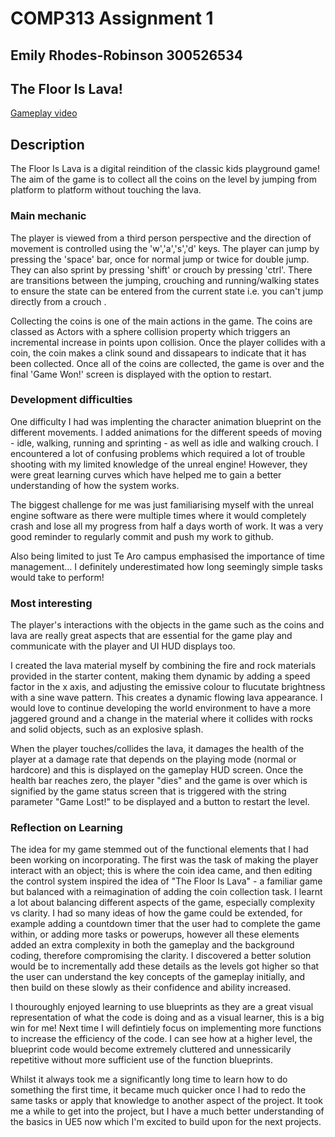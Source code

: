 # COMP313 Assignment 1 
## Emily Rhodes-Robinson 300526534

## The Floor Is Lava!

[Gameplay video](https://youtu.be/nrPoIQmz-Jg)

## Description
The Floor Is Lava is a digital reindition of the classic kids playground game! The aim of the game is to collect all the coins on the level by jumping from platform to platform without touching the lava.


### Main mechanic
The player is viewed from a third person perspective and the direction of movement is controlled using the 'w','a','s','d' keys. The player can jump by pressing the 'space' bar, once for normal jump or twice for double jump. They can also sprint by pressing 'shift' or crouch by pressing 'ctrl'. There are transitions between the jumping, crouching and running/walking states to ensure the state can be entered from the current state i.e. you can't jump directly from a crouch .

Collecting the coins is one of the main actions in the game. The coins are classed as Actors with a sphere collision property which triggers an incremental increase in points upon collision. Once the player collides with a coin, the coin makes a clink sound and dissapears to indicate that it has been collected. Once all of the coins are collected, the game is over and the final 'Game Won!' screen is displayed with the option to restart.


### Development difficulties
One difficulty I had was implenting the character animation blueprint on the different movements. I added animations for the different speeds of moving - idle, walking, running and sprinting - as well as idle and walking crouch. I encountered a lot of confusing problems which required a lot of trouble shooting with my limited knowledge of the unreal engine! However, they were great learning curves which have helped me to gain a better understanding of how the system works.

The biggest challenge for me was just familiarising myself with the unreal engine software as there were multiple times where it would completely crash and lose all my progress from half a days worth of work. It was a very good reminder to regularly commit and push my work to github. 

Also being limited to just Te Aro campus emphasised the importance of time management... I definitely underestimated how long seemingly simple tasks would take to perform!


### Most interesting
The player's interactions with the objects in the game such as the coins and lava are really great aspects that are essential for the game play and communicate with the player and UI HUD displays too. 

I created the lava material myself by combining the fire and rock materials provided in the starter content, making them dynamic by adding a speed factor in the x axis, and adjusting the emissive colour to flucutate brightness with a sine wave pattern. This creates a dynamic flowing lava appearance. I would love to continue developing the world environment to have a more jaggered ground and a change in the material where it collides with rocks and solid objects, such as an explosive splash.

When the player touches/collides the lava, it damages the health of the player at a damage rate that depends on the playing mode (normal or hardcore) and this is displayed on the gameplay HUD screen. Once the health bar reaches zero, the player "dies" and the game is over which is signified by the game status screen that is triggered with the string parameter "Game Lost!" to be displayed and a button to restart the level.

### Reflection on Learning
The idea for my game stemmed out of the functional elements that I had been working on incorporating. The first was the task of making the player interact with an object; this is where the coin idea came, and then editing the control system  inspired the idea of "The Floor Is Lava" - a familiar game but balanced with a reimagination of adding the coin collection task. I learnt a lot about balancing different aspects of the game, especially complexity vs clarity. I had so many ideas of how the game could be extended, for example adding a countdown timer that the user had to complete the game within, or adding more tasks or powerups, however all these elements added an extra complexity in both the gameplay and the background coding, therefore compromising the clarity. I discovered a better solution would be to incrementally add these details as the levels got higher so that the user can understand the key concepts of the gameplay initially, and then build on these slowly as their confidence and ability increased.

I thouroughly enjoyed learning to use blueprints as they are a great visual representation of what the code is doing and as a visual learner, this is a big win for me! Next time I will defintiely focus on implementing more functions to increase the efficiency of the code. I can see how at a higher level, the blueprint code would become extremely cluttered and unnessicarily repetitive without more sufficient use of the function blueprints.

Whilst it always took me a significantly long time to learn how to do something the first time, it became much quicker once I had to redo the same tasks or apply that knowledge to another aspect of the project. It took me a while to get into the project, but I have a much better understanding of the basics in UE5 now which I'm excited to build upon for the next projects.

